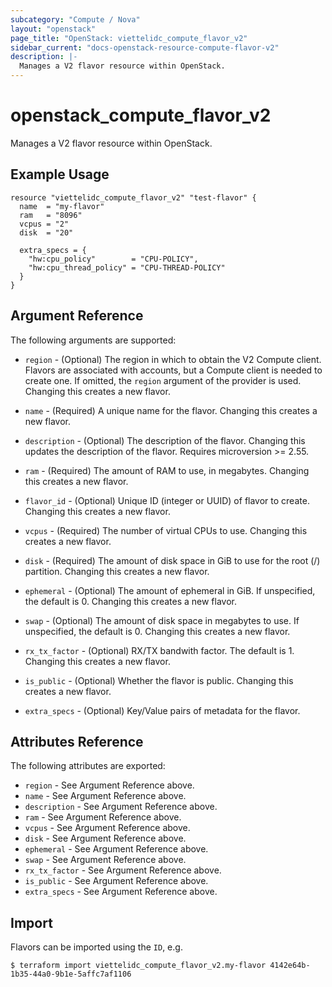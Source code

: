 ```yaml
---
subcategory: "Compute / Nova"
layout: "openstack"
page_title: "OpenStack: viettelidc_compute_flavor_v2"
sidebar_current: "docs-openstack-resource-compute-flavor-v2"
description: |-
  Manages a V2 flavor resource within OpenStack.
---
```


# openstack\_compute\_flavor\_v2

Manages a V2 flavor resource within OpenStack.

## Example Usage

```hcl
resource "viettelidc_compute_flavor_v2" "test-flavor" {
  name  = "my-flavor"
  ram   = "8096"
  vcpus = "2"
  disk  = "20"

  extra_specs = {
    "hw:cpu_policy"        = "CPU-POLICY",
    "hw:cpu_thread_policy" = "CPU-THREAD-POLICY"
  }
}
```

## Argument Reference

The following arguments are supported:

* `region` - (Optional) The region in which to obtain the V2 Compute client.
    Flavors are associated with accounts, but a Compute client is needed to
    create one. If omitted, the `region` argument of the provider is used.
    Changing this creates a new flavor.

* `name` - (Required) A unique name for the flavor. Changing this creates a new
    flavor.

* `description` - (Optional) The description of the flavor. Changing this
    updates the description of the flavor. Requires microversion >= 2.55.

* `ram` - (Required) The amount of RAM to use, in megabytes. Changing this
    creates a new flavor.

* `flavor_id` - (Optional) Unique ID (integer or UUID) of flavor to create. Changing
    this creates a new flavor.

* `vcpus` - (Required) The number of virtual CPUs to use. Changing this creates
    a new flavor.

* `disk` - (Required) The amount of disk space in GiB to use for the root
    (/) partition. Changing this creates a new flavor.

* `ephemeral` - (Optional) The amount of ephemeral in GiB. If unspecified,
    the default is 0. Changing this creates a new flavor.

* `swap` - (Optional) The amount of disk space in megabytes to use. If
    unspecified, the default is 0. Changing this creates a new flavor.

* `rx_tx_factor` - (Optional) RX/TX bandwith factor. The default is 1. Changing
    this creates a new flavor.

* `is_public` - (Optional) Whether the flavor is public. Changing this creates
    a new flavor.

* `extra_specs` - (Optional) Key/Value pairs of metadata for the flavor.

## Attributes Reference

The following attributes are exported:

* `region` - See Argument Reference above.
* `name` - See Argument Reference above.
* `description` - See Argument Reference above.
* `ram` - See Argument Reference above.
* `vcpus` - See Argument Reference above.
* `disk` - See Argument Reference above.
* `ephemeral` - See Argument Reference above.
* `swap` - See Argument Reference above.
* `rx_tx_factor` - See Argument Reference above.
* `is_public` - See Argument Reference above.
* `extra_specs` - See Argument Reference above.

## Import

Flavors can be imported using the `ID`, e.g.

```
$ terraform import viettelidc_compute_flavor_v2.my-flavor 4142e64b-1b35-44a0-9b1e-5affc7af1106
```
